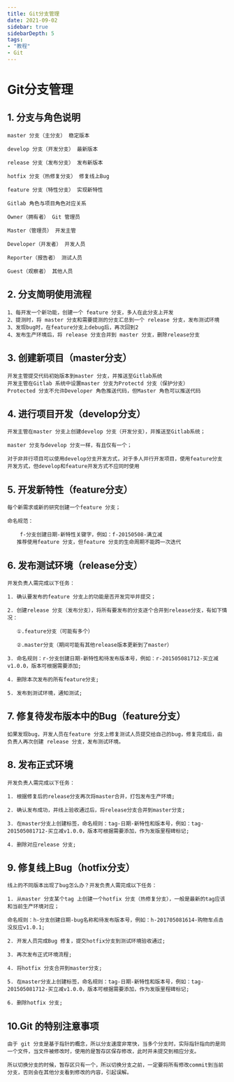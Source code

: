 ```yaml
---
title: Git分支管理
date: 2021-09-02
sidebar: true
sidebarDepth: 5
tags:
- "教程"
- Git
---
```


# Git分支管理

## 1. 分支与角色说明

```text
master 分支（主分支） 稳定版本

develop 分支（开发分支） 最新版本

release 分支（发布分支） 发布新版本

hotfix 分支（热修复分支） 修复线上Bug

feature 分支（特性分支） 实现新特性

Gitlab 角色与项目角色对应关系

Owner（拥有者） Git 管理员

Master（管理员） 开发主管

Developer（开发者） 开发人员

Reporter（报告者） 测试人员

Guest（观察者） 其他人员
```

## 2. 分支简明使用流程

```text
1、每开发一个新功能，创建一个 feature 分支，多人在此分支上开发
2、提测时，将 master 分支和需要提测的分支汇总到一个 release 分支，发布测试环境
3、发现bug时，在feature分支上debug后，再次回到2
4、发布生产环境后，将 release 分支合并到 master 分支，删除release分支
```
## 3. 创建新项目（master分支）

```text
开发主管提交代码初始版本到master 分支，并推送至Gitlab系统
开发主管在Gitlab 系统中设置master 分支为Protectd 分支（保护分支）
Protected 分支不允许Developer 角色推送代码，但Master 角色可以推送代码
```



## 4. 进行项目开发（develop分支）

```text
开发主管在master 分支上创建develop 分支（开发分支），并推送至Gitlab系统；

master 分支与develop 分支一样，有且仅有一个；

对于非并行项目可以使用develop分支开发方式，对于多人并行开发项目，使用feature分支开发方式，但develop和feature开发方式不应同时使用
```



## 5. 开发新特性（feature分支）

```text
每个新需求或新的研究创建一个feature 分支；

命名规范：

    f-分支创建日期-新特性关键字，例如：f-20150508-满立减
   推荐使用feature 分支，但feature 分支的生命周期不能跨一次迭代
```



## 6. 发布测试环境（release分支）

```text
开发负责人需完成以下任务：

1. 确认要发布的feature 分支上的功能是否开发完毕并提交；

2. 创建release 分支（发布分支），将所有要发布的分支逐个合并到release分支，有如下情况：

   ①.feature分支（可能有多个）

   ②.master分支（期间可能有其他release版本更新到了master）

3. 命名规则：r-分支创建日期-新特性和待发布版本号，例如：r-201505081712-买立减v1.0.0，版本可根据需要添加;

4. 删除本次发布的所有feature分支;

5. 发布到测试环境，通知测试;
```



## 7. 修复待发布版本中的Bug（feature分支）

```text
如果发现bug，开发人员在feature 分支上修复测试人员提交给自己的bug，修复完成后，由负责人再次创建 release 分支，发布测试环境。
```



## 8. 发布正式环境

```text
开发负责人需完成以下任务：

1. 根据修复后的release分支再次将master合并，打包发布生产环境;

2. 确认发布成功，并线上验收通过后，将release分支合并到master分支;

3. 在master分支上创建标签，命名规则：tag-日期-新特性和版本号，例如：tag-201505081712-买立减v1.0.0，版本可根据需要添加，作为发版里程碑标记;

4. 删除对应release 分支;
```



## 9. 修复线上Bug（hotfix分支）

```text
线上的不同版本出现了bug怎么办？开发负责人需完成以下任务：

1. 从master 分支某个tag 上创建一个hotfix 分支（热修复分支），一般是最新的tag应该和当前生产环境对应；

命名规则：h-分支创建日期-bug名称和待发布版本号，例如：h-201705081614-购物车点击没反应v1.0.1;

2. 开发人员完成Bug 修复，提交hotfix分支到测试环境验收通过;

3. 再次发布正式环境流程;

4. 将hotfix 分支合并到master分支;

5. 在master分支上创建标签，命名规则：tag-日期-新特性和版本号，例如：tag-201505081712-买立减v1.0.0，版本可根据需要添加，作为发版里程碑标记;

6. 删除hotfix 分支;
```



## 10.Git 的特别注意事项

```text
由于 git 分支是基于指针的概念，所以分支速度非常快，当多个分支时，实际指针指向的是同一个文件，当文件被修改时，使用的是暂存区保存修改，此时并未提交到相应分支。

所以切换分支的时候，暂存区只有一个，所以切换分支之前，一定要将所有修改commit到当前分支，否则会在其他分支看到修改的内容，引起误解。
```

 
